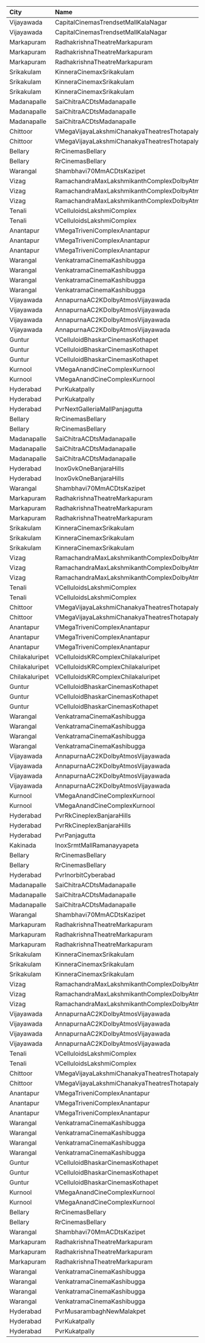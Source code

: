 | City           | Name                                                | Language |  Time | Type          | Price | Capacity | Booked |
| :------------- | :-------------------------------------------------- | :------- | ----: | :------------ | ----: | -------: | -----: |
| Vijayawada     | CapitalCinemasTrendsetMallKalaNagar                 | Telugu   | 11:00 | Gold          |  250₹ |       34 |     25 |
| Vijayawada     | CapitalCinemasTrendsetMallKalaNagar                 | Telugu   | 11:00 | Executive     |  150₹ |      514 |    386 |
| Markapuram     | RadhakrishnaTheatreMarkapuram                       | Telugu   | 11:00 | FirstClass    |   80₹ |      152 |     58 |
| Markapuram     | RadhakrishnaTheatreMarkapuram                       | Telugu   | 11:00 | SecondClass   |   80₹ |      170 |      0 |
| Markapuram     | RadhakrishnaTheatreMarkapuram                       | Telugu   | 11:00 | ThirdClass    |   80₹ |       72 |      0 |
| Srikakulam     | KinneraCinemaxSrikakulam                            | Telugu   | 11:00 | FirstClass    |  112₹ |      159 |     95 |
| Srikakulam     | KinneraCinemaxSrikakulam                            | Telugu   | 11:00 | SecondClass   |   67₹ |       40 |     20 |
| Srikakulam     | KinneraCinemaxSrikakulam                            | Telugu   | 11:00 | ThirdClass    |   44₹ |       62 |     31 |
| Madanapalle    | SaiChitraACDtsMadanapalle                           | Telugu   | 11:00 | Reserved      |   70₹ |      266 |    133 |
| Madanapalle    | SaiChitraACDtsMadanapalle                           | Telugu   | 11:00 | First         |   50₹ |      162 |     81 |
| Madanapalle    | SaiChitraACDtsMadanapalle                           | Telugu   | 11:00 | Second        |   30₹ |      118 |     59 |
| Chittoor       | VMegaVijayaLakshmiChanakyaTheatresThotapalyam       | Telugu   | 11:10 | Gold          |  110₹ |      262 |    131 |
| Chittoor       | VMegaVijayaLakshmiChanakyaTheatresThotapalyam       | Telugu   | 11:10 | Executive     |   70₹ |       54 |     27 |
| Bellary        | RrCinemasBellary                                    | Telugu   | 11:10 | Gold          |  150₹ |      124 |     63 |
| Bellary        | RrCinemasBellary                                    | Telugu   | 11:10 | Silver        |  100₹ |      242 |    110 |
| Warangal       | Shambhavi70MmACDtsKazipet                           | Telugu   | 11:30 | Balcony       |  100₹ |      498 |    250 |
| Vizag          | RamachandraMaxLakshmikanthComplexDolbyAtmosGajuwaka | Telugu   | 11:30 | ReservedClass |  112₹ |      192 |     97 |
| Vizag          | RamachandraMaxLakshmikanthComplexDolbyAtmosGajuwaka | Telugu   | 11:30 | FirstClass    |   67₹ |       38 |     19 |
| Vizag          | RamachandraMaxLakshmikanthComplexDolbyAtmosGajuwaka | Telugu   | 11:30 | SecondClass   |   44₹ |       57 |     28 |
| Tenali         | VCelluloidsLakshmiComplex                           | Telugu   | 11:30 | Gold          |  100₹ |      204 |    102 |
| Tenali         | VCelluloidsLakshmiComplex                           | Telugu   | 11:30 | Silver        |   60₹ |       60 |     30 |
| Anantapur      | VMegaTriveniComplexAnantapur                        | Telugu   | 11:40 | Gold          |  110₹ |      188 |    141 |
| Anantapur      | VMegaTriveniComplexAnantapur                        | Telugu   | 11:40 | Silver        |   70₹ |       40 |     32 |
| Anantapur      | VMegaTriveniComplexAnantapur                        | Telugu   | 11:40 | Executive     |   30₹ |        8 |      8 |
| Warangal       | VenkatramaCinemaKashibugga                          | Telugu   | 11:45 | BoxA          |  100₹ |       40 |     40 |
| Warangal       | VenkatramaCinemaKashibugga                          | Telugu   | 11:45 | BoxB          |  100₹ |       40 |     40 |
| Warangal       | VenkatramaCinemaKashibugga                          | Telugu   | 11:45 | Balcony       |  100₹ |      377 |    305 |
| Warangal       | VenkatramaCinemaKashibugga                          | Telugu   | 11:45 | DressCircle   |   80₹ |      184 |    154 |
| Vijayawada     | AnnapurnaAC2KDolbyAtmosVijayawada                   | Telugu   | 11:45 | Balcony       |  100₹ |      265 |    166 |
| Vijayawada     | AnnapurnaAC2KDolbyAtmosVijayawada                   | Telugu   | 11:45 | FirstClass    |  100₹ |      210 |    122 |
| Vijayawada     | AnnapurnaAC2KDolbyAtmosVijayawada                   | Telugu   | 11:45 | SecondClass   |   70₹ |      150 |    111 |
| Vijayawada     | AnnapurnaAC2KDolbyAtmosVijayawada                   | Telugu   | 11:45 | ThirdClass    |   45₹ |      154 |    113 |
| Guntur         | VCelluloidBhaskarCinemasKothapet                    | Telugu   | 11:50 | Gold          |  110₹ |      264 |    194 |
| Guntur         | VCelluloidBhaskarCinemasKothapet                    | Telugu   | 11:50 | Silver        |   60₹ |       64 |     56 |
| Guntur         | VCelluloidBhaskarCinemasKothapet                    | Telugu   | 11:50 | Executive     |   40₹ |       48 |     32 |
| Kurnool        | VMegaAnandCineComplexKurnool                        | Telugu   | 12:05 | Gold          |  110₹ |      198 |     99 |
| Kurnool        | VMegaAnandCineComplexKurnool                        | Telugu   | 12:05 | Executive     |   70₹ |       62 |     31 |
| Hyderabad      | PvrKukatpally                                       | Telugu   | 13:00 | Classic       |  150₹ |      232 |      0 |
| Hyderabad      | PvrKukatpally                                       | Telugu   | 13:00 | Recliner      |  250₹ |       12 |      2 |
| Hyderabad      | PvrNextGalleriaMallPanjagutta                       | Telugu   | 13:20 | Classic       |  150₹ |      152 |      1 |
| Bellary        | RrCinemasBellary                                    | Telugu   | 14:00 | Gold          |  150₹ |      124 |     63 |
| Bellary        | RrCinemasBellary                                    | Telugu   | 14:00 | Silver        |  100₹ |      242 |    110 |
| Madanapalle    | SaiChitraACDtsMadanapalle                           | Telugu   | 14:00 | Reserved      |   70₹ |      266 |    133 |
| Madanapalle    | SaiChitraACDtsMadanapalle                           | Telugu   | 14:00 | First         |   50₹ |      162 |     83 |
| Madanapalle    | SaiChitraACDtsMadanapalle                           | Telugu   | 14:00 | Second        |   30₹ |      118 |     59 |
| Hyderabad      | InoxGvkOneBanjaraHills                              | Telugu   | 14:05 | Executive     |  150₹ |      190 |      0 |
| Hyderabad      | InoxGvkOneBanjaraHills                              | Telugu   | 14:05 | Royal         |  250₹ |        1 |      0 |
| Warangal       | Shambhavi70MmACDtsKazipet                           | Telugu   | 14:30 | Balcony       |  100₹ |      498 |    250 |
| Markapuram     | RadhakrishnaTheatreMarkapuram                       | Telugu   | 14:30 | FirstClass    |   80₹ |      152 |     58 |
| Markapuram     | RadhakrishnaTheatreMarkapuram                       | Telugu   | 14:30 | SecondClass   |   80₹ |      170 |      0 |
| Markapuram     | RadhakrishnaTheatreMarkapuram                       | Telugu   | 14:30 | ThirdClass    |   80₹ |       72 |      0 |
| Srikakulam     | KinneraCinemaxSrikakulam                            | Telugu   | 14:30 | FirstClass    |  112₹ |      159 |     95 |
| Srikakulam     | KinneraCinemaxSrikakulam                            | Telugu   | 14:30 | SecondClass   |   67₹ |       40 |     20 |
| Srikakulam     | KinneraCinemaxSrikakulam                            | Telugu   | 14:30 | ThirdClass    |   44₹ |       62 |     31 |
| Vizag          | RamachandraMaxLakshmikanthComplexDolbyAtmosGajuwaka | Telugu   | 14:30 | ReservedClass |  112₹ |      192 |     96 |
| Vizag          | RamachandraMaxLakshmikanthComplexDolbyAtmosGajuwaka | Telugu   | 14:30 | FirstClass    |   67₹ |       38 |     22 |
| Vizag          | RamachandraMaxLakshmikanthComplexDolbyAtmosGajuwaka | Telugu   | 14:30 | SecondClass   |   44₹ |       57 |     28 |
| Tenali         | VCelluloidsLakshmiComplex                           | Telugu   | 14:30 | Gold          |  100₹ |      204 |    102 |
| Tenali         | VCelluloidsLakshmiComplex                           | Telugu   | 14:30 | Silver        |   60₹ |       60 |     30 |
| Chittoor       | VMegaVijayaLakshmiChanakyaTheatresThotapalyam       | Telugu   | 14:35 | Gold          |  110₹ |      262 |    131 |
| Chittoor       | VMegaVijayaLakshmiChanakyaTheatresThotapalyam       | Telugu   | 14:35 | Executive     |   70₹ |       54 |     27 |
| Anantapur      | VMegaTriveniComplexAnantapur                        | Telugu   | 14:40 | Gold          |  110₹ |      188 |    141 |
| Anantapur      | VMegaTriveniComplexAnantapur                        | Telugu   | 14:40 | Silver        |   70₹ |       40 |     32 |
| Anantapur      | VMegaTriveniComplexAnantapur                        | Telugu   | 14:40 | Executive     |   30₹ |        8 |      8 |
| Chilakaluripet | VCelluloidsKRComplexChilakaluripet                  | Telugu   | 14:45 | Gold          |  100₹ |       95 |     48 |
| Chilakaluripet | VCelluloidsKRComplexChilakaluripet                  | Telugu   | 14:45 | Elite         |   70₹ |       32 |     16 |
| Chilakaluripet | VCelluloidsKRComplexChilakaluripet                  | Telugu   | 14:45 | Executive     |   50₹ |       32 |     16 |
| Guntur         | VCelluloidBhaskarCinemasKothapet                    | Telugu   | 14:50 | Gold          |  110₹ |      264 |    194 |
| Guntur         | VCelluloidBhaskarCinemasKothapet                    | Telugu   | 14:50 | Silver        |   60₹ |       64 |     57 |
| Guntur         | VCelluloidBhaskarCinemasKothapet                    | Telugu   | 14:50 | Executive     |   40₹ |       48 |     32 |
| Warangal       | VenkatramaCinemaKashibugga                          | Telugu   | 15:00 | BoxA          |  100₹ |       40 |     40 |
| Warangal       | VenkatramaCinemaKashibugga                          | Telugu   | 15:00 | BoxB          |  100₹ |       40 |     40 |
| Warangal       | VenkatramaCinemaKashibugga                          | Telugu   | 15:00 | Balcony       |  100₹ |      377 |    305 |
| Warangal       | VenkatramaCinemaKashibugga                          | Telugu   | 15:00 | DressCircle   |   80₹ |      184 |    154 |
| Vijayawada     | AnnapurnaAC2KDolbyAtmosVijayawada                   | Telugu   | 15:00 | Balcony       |  100₹ |      265 |    166 |
| Vijayawada     | AnnapurnaAC2KDolbyAtmosVijayawada                   | Telugu   | 15:00 | FirstClass    |  100₹ |      210 |    122 |
| Vijayawada     | AnnapurnaAC2KDolbyAtmosVijayawada                   | Telugu   | 15:00 | SecondClass   |   70₹ |      150 |    111 |
| Vijayawada     | AnnapurnaAC2KDolbyAtmosVijayawada                   | Telugu   | 15:00 | ThirdClass    |   45₹ |      154 |    113 |
| Kurnool        | VMegaAnandCineComplexKurnool                        | Telugu   | 15:15 | Gold          |  110₹ |      198 |     99 |
| Kurnool        | VMegaAnandCineComplexKurnool                        | Telugu   | 15:15 | Executive     |   70₹ |       62 |     31 |
| Hyderabad      | PvrRkCineplexBanjaraHills                           | Telugu   | 15:35 | Classic       |  150₹ |      228 |     17 |
| Hyderabad      | PvrRkCineplexBanjaraHills                           | Telugu   | 15:35 | Recliner      |  250₹ |       22 |      4 |
| Hyderabad      | PvrPanjagutta                                       | Telugu   | 16:15 | Classic       |  150₹ |      255 |     22 |
| Kakinada       | InoxSrmtMallRamanayyapeta                           | Telugu   | 16:15 | Executive     |   80₹ |       61 |      0 |
| Bellary        | RrCinemasBellary                                    | Telugu   | 17:00 | Gold          |  150₹ |      124 |     63 |
| Bellary        | RrCinemasBellary                                    | Telugu   | 17:00 | Silver        |  100₹ |      242 |    110 |
| Hyderabad      | PvrInorbitCyberabad                                 | Telugu   | 17:30 | Classic       |  150₹ |      161 |    161 |
| Madanapalle    | SaiChitraACDtsMadanapalle                           | Telugu   | 18:00 | Reserved      |   70₹ |      266 |    133 |
| Madanapalle    | SaiChitraACDtsMadanapalle                           | Telugu   | 18:00 | First         |   50₹ |      162 |     81 |
| Madanapalle    | SaiChitraACDtsMadanapalle                           | Telugu   | 18:00 | Second        |   30₹ |      118 |     59 |
| Warangal       | Shambhavi70MmACDtsKazipet                           | Telugu   | 18:30 | Balcony       |  100₹ |      498 |    250 |
| Markapuram     | RadhakrishnaTheatreMarkapuram                       | Telugu   | 18:30 | FirstClass    |   80₹ |      152 |     58 |
| Markapuram     | RadhakrishnaTheatreMarkapuram                       | Telugu   | 18:30 | SecondClass   |   80₹ |      170 |      0 |
| Markapuram     | RadhakrishnaTheatreMarkapuram                       | Telugu   | 18:30 | ThirdClass    |   80₹ |       72 |      0 |
| Srikakulam     | KinneraCinemaxSrikakulam                            | Telugu   | 18:30 | FirstClass    |  112₹ |      159 |     95 |
| Srikakulam     | KinneraCinemaxSrikakulam                            | Telugu   | 18:30 | SecondClass   |   67₹ |       40 |     20 |
| Srikakulam     | KinneraCinemaxSrikakulam                            | Telugu   | 18:30 | ThirdClass    |   44₹ |       62 |     31 |
| Vizag          | RamachandraMaxLakshmikanthComplexDolbyAtmosGajuwaka | Telugu   | 18:30 | ReservedClass |  112₹ |      192 |     96 |
| Vizag          | RamachandraMaxLakshmikanthComplexDolbyAtmosGajuwaka | Telugu   | 18:30 | FirstClass    |   67₹ |       38 |     19 |
| Vizag          | RamachandraMaxLakshmikanthComplexDolbyAtmosGajuwaka | Telugu   | 18:30 | SecondClass   |   44₹ |       57 |     28 |
| Vijayawada     | AnnapurnaAC2KDolbyAtmosVijayawada                   | Telugu   | 18:30 | Balcony       |  100₹ |      265 |    166 |
| Vijayawada     | AnnapurnaAC2KDolbyAtmosVijayawada                   | Telugu   | 18:30 | FirstClass    |  100₹ |      210 |    122 |
| Vijayawada     | AnnapurnaAC2KDolbyAtmosVijayawada                   | Telugu   | 18:30 | SecondClass   |   70₹ |      150 |    111 |
| Vijayawada     | AnnapurnaAC2KDolbyAtmosVijayawada                   | Telugu   | 18:30 | ThirdClass    |   45₹ |      154 |    113 |
| Tenali         | VCelluloidsLakshmiComplex                           | Telugu   | 18:30 | Gold          |  100₹ |      204 |    102 |
| Tenali         | VCelluloidsLakshmiComplex                           | Telugu   | 18:30 | Silver        |   60₹ |       60 |     30 |
| Chittoor       | VMegaVijayaLakshmiChanakyaTheatresThotapalyam       | Telugu   | 18:35 | Gold          |  110₹ |      262 |    131 |
| Chittoor       | VMegaVijayaLakshmiChanakyaTheatresThotapalyam       | Telugu   | 18:35 | Executive     |   70₹ |       54 |     27 |
| Anantapur      | VMegaTriveniComplexAnantapur                        | Telugu   | 18:40 | Gold          |  110₹ |      188 |    146 |
| Anantapur      | VMegaTriveniComplexAnantapur                        | Telugu   | 18:40 | Silver        |   70₹ |       40 |     32 |
| Anantapur      | VMegaTriveniComplexAnantapur                        | Telugu   | 18:40 | Executive     |   30₹ |        8 |      8 |
| Warangal       | VenkatramaCinemaKashibugga                          | Telugu   | 18:45 | BoxA          |  100₹ |       40 |     40 |
| Warangal       | VenkatramaCinemaKashibugga                          | Telugu   | 18:45 | BoxB          |  100₹ |       40 |     40 |
| Warangal       | VenkatramaCinemaKashibugga                          | Telugu   | 18:45 | Balcony       |  100₹ |      377 |    305 |
| Warangal       | VenkatramaCinemaKashibugga                          | Telugu   | 18:45 | DressCircle   |   80₹ |      184 |    154 |
| Guntur         | VCelluloidBhaskarCinemasKothapet                    | Telugu   | 18:50 | Gold          |  110₹ |      264 |    194 |
| Guntur         | VCelluloidBhaskarCinemasKothapet                    | Telugu   | 18:50 | Silver        |   60₹ |       64 |     56 |
| Guntur         | VCelluloidBhaskarCinemasKothapet                    | Telugu   | 18:50 | Executive     |   40₹ |       48 |     32 |
| Kurnool        | VMegaAnandCineComplexKurnool                        | Telugu   | 19:20 | Gold          |  110₹ |      198 |     99 |
| Kurnool        | VMegaAnandCineComplexKurnool                        | Telugu   | 19:20 | Executive     |   70₹ |       62 |     31 |
| Bellary        | RrCinemasBellary                                    | Telugu   | 19:30 | Gold          |  150₹ |      124 |     63 |
| Bellary        | RrCinemasBellary                                    | Telugu   | 19:30 | Silver        |  100₹ |      242 |    110 |
| Warangal       | Shambhavi70MmACDtsKazipet                           | Telugu   | 21:30 | Balcony       |  100₹ |      498 |    250 |
| Markapuram     | RadhakrishnaTheatreMarkapuram                       | Telugu   | 21:30 | FirstClass    |   80₹ |      152 |     58 |
| Markapuram     | RadhakrishnaTheatreMarkapuram                       | Telugu   | 21:30 | SecondClass   |   80₹ |      170 |      0 |
| Markapuram     | RadhakrishnaTheatreMarkapuram                       | Telugu   | 21:30 | ThirdClass    |   80₹ |       72 |      0 |
| Warangal       | VenkatramaCinemaKashibugga                          | Telugu   | 22:00 | BoxA          |  100₹ |       40 |     40 |
| Warangal       | VenkatramaCinemaKashibugga                          | Telugu   | 22:00 | BoxB          |  100₹ |       40 |     40 |
| Warangal       | VenkatramaCinemaKashibugga                          | Telugu   | 22:00 | Balcony       |  100₹ |      377 |    305 |
| Warangal       | VenkatramaCinemaKashibugga                          | Telugu   | 22:00 | DressCircle   |   80₹ |      184 |    154 |
| Hyderabad      | PvrMusarambaghNewMalakpet                           | Telugu   | 22:35 | Classic       |  150₹ |      117 |    117 |
| Hyderabad      | PvrKukatpally                                       | Telugu   | 22:50 | Classic       |  150₹ |      232 |      7 |
| Hyderabad      | PvrKukatpally                                       | Telugu   | 22:50 | Recliner      |  250₹ |       12 |     12 |